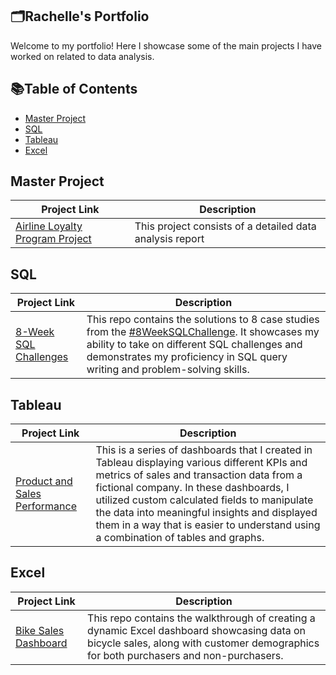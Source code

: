 ## 🗂️Rachelle's Portfolio

Welcome to my portfolio! Here I showcase some of the main projects I have worked on related to data analysis.

## 📚Table of Contents
  - [Master Project](#master-project)
  - [SQL](#sql)
  - [Tableau](#tableau)
  - [Excel](#excel)

## Master Project

| Project Link | Description |
| --- | --- |
| [Airline Loyalty Program Project](https://github.com/rachelle-norman/airline-loyalty-program-project/raw/main/Data%20Analysis%20Report.docx) | This project consists of a detailed data analysis report 


## SQL

| Project Link | Description |
|---|---|
|[8-Week SQL Challenges](https://github.com/rachelle-norman/8-Week-SQL-Challenges)| This repo contains the solutions to 8 case studies from the [#8WeekSQLChallenge](https://8weeksqlchallenge.com). It showcases my ability to take on different SQL challenges and demonstrates my proficiency in SQL query writing and problem-solving skills.

## Tableau

| Project Link | Description |
|---|---|
|[Product and Sales Performance](https://public.tableau.com/app/profile/rachelle.norman/viz/ProductandSalesPerformance/Story1?publish=yes)| This is a series of dashboards that I created in Tableau displaying various different KPIs and metrics of sales and transaction data from a fictional company. In these dashboards, I utilized custom calculated fields to manipulate the data into meaningful insights and displayed them in a way that is easier to understand using a combination of tables and graphs.

## Excel

| Project Link | Description |
|---|---|
| [Bike Sales Dashboard](https://github.com/rachelle-norman/Bike_Sales_Dashboard) | This repo contains the walkthrough of creating a dynamic Excel dashboard showcasing data on bicycle sales, along with customer demographics for both purchasers and non-purchasers.
